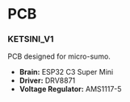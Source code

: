 # PCB
### KETSINI_V1
PCB designed for micro-sumo.
 - **Brain:** ESP32 C3 Super Mini
 - **Driver:** DRV8871
 - **Voltage Regulator:** AMS1117-5
